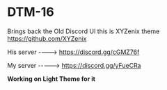# DTM-16
Brings back the Old Discord UI this is XYZenix theme https://github.com/XYZenix


His server ----> https://discord.gg/cGMZ76f

My server -----> https://discord.gg/yFueCRa

**Working on Light Theme for it**
